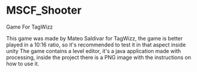 # MSCF_Shooter
Game For TagWizz

This game was made by Mateo Saldivar for TagWizz, the game is better played in a 10:16 ratio, so it's recommended to test it in that aspect inside unity
The game contains a level editor, it's a java application made with processing, inside the project there is a PNG image with the instructions on how to use it.
